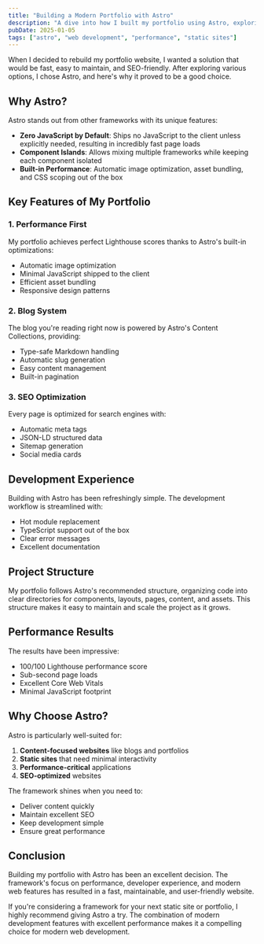 ```yaml
---
title: "Building a Modern Portfolio with Astro"
description: "A dive into how I built my portfolio using Astro, exploring its benefits, performance features, and why it's an excellent choice for static sites."
pubDate: 2025-01-05
tags: ["astro", "web development", "performance", "static sites"]
---
```


When I decided to rebuild my portfolio website, I wanted a solution that would be fast, easy to maintain, and SEO-friendly. After exploring various options, I chose Astro, and here's why it proved to be a good choice.

## Why Astro?

Astro stands out from other frameworks with its unique features:

- **Zero JavaScript by Default**: Ships no JavaScript to the client unless explicitly needed, resulting in incredibly fast page loads
- **Component Islands**: Allows mixing multiple frameworks while keeping each component isolated
- **Built-in Performance**: Automatic image optimization, asset bundling, and CSS scoping out of the box

## Key Features of My Portfolio

### 1. Performance First

My portfolio achieves perfect Lighthouse scores thanks to Astro's built-in optimizations:

- Automatic image optimization
- Minimal JavaScript shipped to the client
- Efficient asset bundling
- Responsive design patterns

### 2. Blog System

The blog you're reading right now is powered by Astro's Content Collections, providing:

- Type-safe Markdown handling
- Automatic slug generation
- Easy content management
- Built-in pagination

### 3. SEO Optimization

Every page is optimized for search engines with:

- Automatic meta tags
- JSON-LD structured data
- Sitemap generation
- Social media cards

## Development Experience

Building with Astro has been refreshingly simple. The development workflow is streamlined with:

- Hot module replacement
- TypeScript support out of the box
- Clear error messages
- Excellent documentation

## Project Structure

My portfolio follows Astro's recommended structure, organizing code into clear directories for components, layouts, pages, content, and assets. This structure makes it easy to maintain and scale the project as it grows.

## Performance Results

The results have been impressive:

- 100/100 Lighthouse performance score
- Sub-second page loads
- Excellent Core Web Vitals
- Minimal JavaScript footprint

## Why Choose Astro?

Astro is particularly well-suited for:

1. **Content-focused websites** like blogs and portfolios
2. **Static sites** that need minimal interactivity
3. **Performance-critical** applications
4. **SEO-optimized** websites

The framework shines when you need to:

- Deliver content quickly
- Maintain excellent SEO
- Keep development simple
- Ensure great performance

## Conclusion

Building my portfolio with Astro has been an excellent decision. The framework's focus on performance, developer experience, and modern web features has resulted in a fast, maintainable, and user-friendly website.

If you're considering a framework for your next static site or portfolio, I highly recommend giving Astro a try. The combination of modern development features with excellent performance makes it a compelling choice for modern web development.
